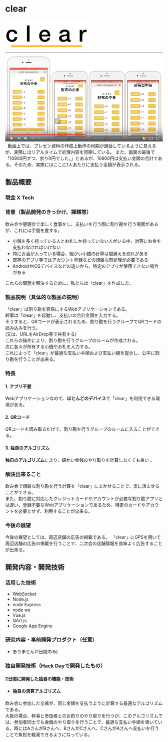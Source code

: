 # clear
![clear](spa/static/logo.png)


[![Product Name](clearThum.png)](https://youtu.be/7JOrLOSPP3M)  
動画上では、プレゼン資料の作成上動作の同期が遅延しているように見えるが、実際にはリアルタイムで処理内容を同期している。
また、画面の最後で「10900円ずつ、余り0円でした。」とあるが、10900円は支払い金額の合計である。そのため、実際にはここに1人あたりに支払う金額が表示される。
## 製品概要
### 現金 X Tech

### 背景（製品開発のきっかけ、課題等）
飲み会や懇親会で楽しく食事をし、支払いを行う際に割り勘を行う場面があるが、これには手間を要する。
- 小銭を多く持っている人とお札しか持っていない人がいる中、対等にお金を支払わなければいけない
- 特にお酒が入っている場合、細かい小銭の計算は間違える恐れがある
- 既存のアプリ等ではアカウント登録などの煩雑な前処理が必要である
- AndroidやiOSデバイスなどの違いから、特定のアプリが使用できない場合がある  

これらの問題を解決するために、私たちは「clear」を作成した。

### 製品説明（具体的な製品の説明）
「clear」は割り勘を容易にするWebアプリケーションである。  
幹事は「clear」を起動し、支払いの合計金額を入力する。  
そうすると、QRコードが表示されるため、割り勘を行うグループでQRコードの読み込みを行う。  
(又は、URLをAirDrop等で共有する)  
これらの操作により、割り勘を行うグループのルームが作成される。  
次に各々が所有する小銭やお札を入力する。  
これによって「clear」が最適な支払い手順および支払い額を提示し、公平に割り勘を行うことが出来る。    


### 特長

#### 1. アプリ不要
Webアプリケーションなので、**ほとんどのデバイス**で「clear」を利用できる環境がある。
#### 2. QRコード
QRコードを読み取るだけで、割り勘を行うグループのルームに入ることができる。
#### 3. 独自のアルゴリズム
**独自のアルゴリズム**により、細かい金銭のやり取りを計算しなくても良い
。
### 解決出来ること
飲み会で煩雑な割り勘を行う計算を「clear」にまかせることで、楽に済ませることができる。  
また、割り勘に対応したクレジットカードやアカウントが必要な割り勘アプリとは違い、登録不要なWebアプリケーションであるため、特定のカードやアカウントを必要とせず、利用することが出来る。

### 今後の展望
今後の展望としては、周辺店舗の広告の掲載である。
「clear」にGPSを用いて周辺店舗の広告の掲載を行うことで、二次会の店舗情報を効率よく広告することが出来る。



## 開発内容・開発技術
### 活用した技術
* WebSocket
* Node.js
* node Express
* node ws
* Vue.js
* QArt.js
* Google App Engine

### 研究内容・事前開発プロダクト（任意）
* ありません(2日間のみ)

### 独自開発技術（Hack Dayで開発したもの）
#### 2日間に開発した独自の機能・技術

* #### 独自の清算アルゴリズム  
飲み会に参加した全員が、同じ金額を支払うように計算する最適なアルゴリズムである。  
大抵の場合、幹事と参加者とのお釣りのやり取りを行うが、このアルゴリズムでは、参加者同士でも金銭のやり取りを行うことで、最適な支払い手順を導いている。時にはAさんがBさんへ、BさんがCさんへ、CさんがAさんへ支払いを行うことで負担を軽減できるようになっている。
